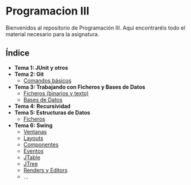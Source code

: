 # Programacion III

Bienvenidos al repositorio de Programación III. Aquí encontraréis todo el material necesario para la asignatura.

## Índice
- **Tema 1: JUnit y otros**
- **Tema 2: Git**
    - [Comandos básicos](#comandos)
- **Tema 3: Trabajando con Ficheros y Bases de Datos**
    - [Ficheros (binarios y texto)](#ficheros)
    - [Bases de Datos](#bases-de-datos)
- **Tema 4: Recursividad**
- **Tema 5: Estructuras de Datos**
    - [Ficheros](src/Tema3/Ficheros.java)
- **Tema 6: Swing**
    - [Ventanas](#ejemplo-swing)
    - [Layouts](#layouts)
    - [Componentes](#componentes)
    - [Eventos](#eventos)
    - [JTable](#jtable)
    - [JTree](#jtree)
    - [Renders y Editors](#renders-y-editors)
    - ...

